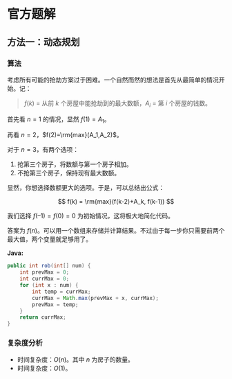 # 官方题解

## 方法一：动态规划

### 算法

考虑所有可能的抢劫方案过于困难。一个自然而然的想法是首先从最简单的情况开始。记：

> $f(k)$ = 从前 $k$ 个房屋中能抢劫到的最大数额，$A_i$ = 第 $i$ 个房屋的钱数。

首先看 $n=1$ 的情况，显然 $f(1)=A_1$。

再看 $n=2$，$f(2)=\rm{max}(A_1,A_2)$。

对于 $n=3$，有两个选项：

1. 抢第三个房子，将数额与第一个房子相加。
2. 不抢第三个房子，保持现有最大数额。

显然，你想选择数额更大的选项。于是，可以总结出公式：

$$
f(k) = \rm{max}(f(k-2)+A_k, f(k-1))
$$

我们选择 $f(–1) = f(0) = 0$ 为初始情况，这将极大地简化代码。

答案为 $f(n)$。可以用一个数组来存储并计算结果。不过由于每一步你只需要前两个最大值，两个变量就足够用了。

**Java:**

```java
public int rob(int[] num) {
    int prevMax = 0;
    int currMax = 0;
    for (int x : num) {
        int temp = currMax;
        currMax = Math.max(prevMax + x, currMax);
        prevMax = temp;
    }
    return currMax;
}
```

### 复杂度分析

* 时间复杂度：$O(n)$。其中 $n$ 为房子的数量。
* 时间复杂度：$O(1)$。
